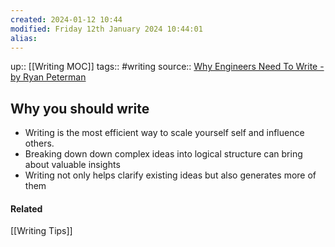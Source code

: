 ```yaml
---
created: 2024-01-12 10:44
modified: Friday 12th January 2024 10:44:01
alias:
---
```

up::  [[Writing MOC]]
tags:: #writing
source:: [Why Engineers Need To Write - by Ryan Peterman](https://www.developing.dev/p/why-engineers-need-to-write)

## Why you should write

- Writing is the most efficient way to scale yourself self and influence others.
-  Breaking down down complex ideas into logical structure can bring about valuable insights
- Writing not only helps clarify existing ideas but also generates more of them




#### Related
[[Writing Tips]]
